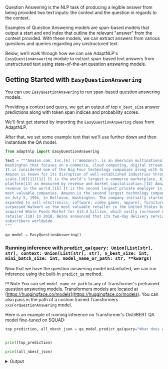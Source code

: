 Question Answering is the NLP task of producing a legible answer from being provided two text inputs: the context
and the question in regards to the context.

Examples of Question Answering models are span-based models that output a start and end index that outline the relevant
"answer" from the context provided.  With these models, we can extract answers from various questions and queries
regarding any unstructured text.

Below, we'll walk through how we can use AdaptNLP's `EasyQuestionAnswering` module to extract span-based text answers
from unstructured text using state-of-the-art question answering models.


## Getting Started with `EasyQuestionAnswering`

You can use `EasyQuestionAnswering` to run span-based question answering models.

Providing a context and query, we get an output of top `n_best_size` answer predictions along with token span indices 
and probability scores.

We'll first get started by importing the `EasyQuestionAnswering` class from AdaptNLP.

After that, we set some example text that we'll use further down and then instantiate the QA model.

```python
from adaptnlp import EasyQuestionAnswering

text = """Amazon.com, Inc.[6] (/ˈæməzɒn/), is an American multinational technology company based in Seattle, 
Washington that focuses on e-commerce, cloud computing, digital streaming, and artificial intelligence. 
It is considered one of the Big Four technology companies along with Google, Apple, and Facebook.[7][8][9] 
Amazon is known for its disruption of well-established industries through technological innovation and mass 
scale.[10][11][12] It is the world's largest e-commerce marketplace, AI assistant provider, and cloud computing 
platform[13] as measured by revenue and market capitalization.[14] Amazon is the largest Internet company by 
revenue in the world.[15] It is the second largest private employer in the United States[16] and one of the world's 
most valuable companies. Amazon is the second largest technology company by revenue. Amazon was founded by Jeff Bezos 
on July 5, 1994, in Bellevue, Washington. The company initially started as an online marketplace for books but later 
expanded to sell electronics, software, video games, apparel, furniture, food, toys, and jewelry. In 2015, Amazon 
surpassed Walmart as the most valuable retailer in the United States by market capitalization.[17] In 2017, Amazon 
acquired Whole Foods Market for $13.4 billion, which vastly increased Amazon's presence as a brick-and-mortar 
retailer.[18] In 2018, Bezos announced that its two-day delivery service, Amazon Prime, had surpassed 100 million 
subscribers worldwide
"""

qa_model = EasyQuestionAnswering()
```
### Running inference with `predict_qa(query: Union[List[str], str], context: Union[List[str], str], n_best_size: int, mini_batch_size: int, model_name_or_path: str, **kwargs)`

Now that we have the question answering model instantiated, we can run inference using the built-in `predict_qa` method.

!!! Note
    You can set `model_name_or_path` to any of Transformer's pretrained question answering models.
    Transformers models are located at [https://huggingface.co/models](https://huggingface.co/models).  You can also pass in
    the path of a custom trained Transformers `xxxForQuestionAnswering` model.

Here is an example of running inference on Transformer's DistilBERT QA model fine-tuned on SQUAD:

```python
top_prediction, all_nbest_json = qa_model.predict_qa(query="What does Amazon do?", context=text, n_best_size=5, mini_batch_size=1, model_name_or_path="distilbert-base-uncased-distilled-squad")


print(top_prediction)

print(all_nbest_json)
```
<details class = "summary">
<summary>Output </summary>
```python
disruption of well-established industries

[OrderedDict([('text', 'disruption of well-established industries'), ('probability', 0.6033442567874925), ('start_logit', 6.112505912780762), ('end_logit', 4.161777019500732), ('start_index', 45), ('end_index', 48)]), OrderedDict([('text', 'disruption'), ('probability', 0.297660848770138), ('start_logit', 6.112505912780762), ('end_logit', 3.4552438259124756), ('start_index', 45), ('end_index', 45)]), OrderedDict([('text', 'its disruption of well-established industries'), ('probability', 0.05852587255867402), ('start_logit', 3.779486894607544), ('end_logit', 4.161777019500732), ('start_index', 44), ('end_index', 48)]), OrderedDict([('text', 'its disruption'), ('probability', 0.02887383231852614), ('start_logit', 3.779486894607544), ('end_logit', 3.4552438259124756), ('start_index', 44), ('end_index', 45)]), OrderedDict([('text', 'Amazon is known for its disruption'), ('probability', 0.011595189565169283), ('start_logit', 2.8671414852142334), ('end_logit', 3.4552438259124756), ('start_index', 40), ('end_index', 45)])]
```
</details>

We can do the same thing but now more question/context pairs!

```python
questions = ["What does Amazon do?",
             "What happened July 5, 1994?",
             "How much did Amazon acquire Whole Foods for?"]
 
top_prediction, all_nbest_json = qa_model.predict_qa(query=questions, context=[text]*3, n_best_size=5, mini_batch_size=1, model_name_or_path="distilbert-base-uncased-distilled-squad")


print(top_prediction)

print(all_nbest_json)
```

<details class = "summary">
<summary>Output </summary>
```python

OrderedDict([('0', 'disruption of well-established industries'), ('1', 'Jeff Bezos'), ('2', '$13.4 billion')])

OrderedDict([('0', [OrderedDict([('text', 'disruption of well-established industries'), ('probability', 0.6033442567874925), ('start_logit', 6.112505912780762), ('end_logit', 4.161777019500732), ('start_index', 45), ('end_index', 48)]), OrderedDict([('text', 'disruption'), ('probability', 0.297660848770138), ('start_logit', 6.112505912780762), ('end_logit', 3.4552438259124756), ('start_index', 45), ('end_index', 45)]), OrderedDict([('text', 'its disruption of well-established industries'), ('probability', 0.05852587255867402), ('start_logit', 3.779486894607544), ('end_logit', 4.161777019500732), ('start_index', 44), ('end_index', 48)]), OrderedDict([('text', 'its disruption'), ('probability', 0.02887383231852614), ('start_logit', 3.779486894607544), ('end_logit', 3.4552438259124756), ('start_index', 44), ('end_index', 45)]), OrderedDict([('text', 'Amazon is known for its disruption'), ('probability', 0.011595189565169283), ('start_logit', 2.8671414852142334), ('end_logit', 3.4552438259124756), ('start_index', 40), ('end_index', 45)])]), ('1', [OrderedDict([('text', 'Jeff Bezos'), ('probability', 0.5127511010234306), ('start_logit', 2.8254265785217285), ('end_logit', 0.6868380904197693), ('start_index', 119), ('end_index', 120)]), OrderedDict([('text', 'Amazon was founded by Jeff Bezos'), ('probability', 0.4715363478154372), ('start_logit', 2.7416322231292725), ('end_logit', 0.6868380904197693), ('start_index', 115), ('end_index', 120)]), OrderedDict([('text', 'founded by Jeff Bezos'), ('probability', 0.00861648484186261), ('start_logit', -1.2606867551803589), ('end_logit', 0.6868380904197693), ('start_index', 117), ('end_index', 120)]), OrderedDict([('text', 'Bezos'), ('probability', 0.007096066319269671), ('start_logit', -1.45482337474823), ('end_logit', 0.6868380904197693), ('start_index', 120), ('end_index', 120)])]), ('2', [OrderedDict([('text', '$13.4 billion'), ('probability', 0.9661266044018949), ('start_logit', 9.706584930419922), ('end_logit', 9.610511779785156), ('start_index', 178), ('end_index', 179)]), OrderedDict([('text', '13.4 billion'), ('probability', 0.021838208850347186), ('start_logit', 5.9169511795043945), ('end_logit', 9.610511779785156), ('start_index', 178), ('end_index', 179)]), OrderedDict([('text', '$13.4 billion,'), ('probability', 0.01157609551257036), ('start_logit', 9.706584930419922), ('end_logit', 5.186159133911133), ('start_index', 178), ('end_index', 179)]), OrderedDict([('text', '13.4 billion,'), ('probability', 0.0002616646620880307), ('start_logit', 5.9169511795043945), ('end_logit', 5.186159133911133), ('start_index', 178), ('end_index', 179)]), OrderedDict([('text', '$'), ('probability', 0.0001974265730996087), ('start_logit', 9.706584930419922), ('end_logit', 1.11482834815979), ('start_index', 178), ('end_index', 178)])])])
```
</details>



!!! note
    Check out `TransformersQuestionAnswering` for a more in-depth look into the additional parameters you can pass into
    the `EasyQuestionAnswering.predict_qa` method.
    XLNET and XLM models will be supported in the near future.
